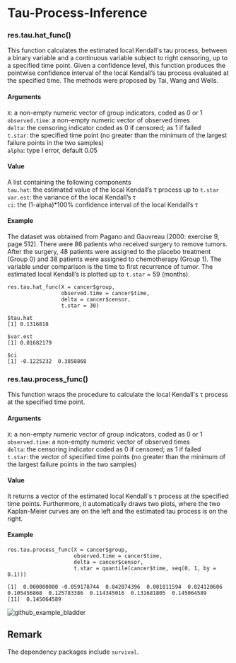 # Tau-Process-Inference

### res.tau.hat_func()
This function calculates the estimated local Kendall's tau process, between a binary variable and a continuous variable subject to right censoring, up to a specified time point. Given a confidence level, this function produces the pointwise confidence interval of the local Kendall’s tau process evaluated at the specified time. The methods were proposed by Tai, Wang and Wells. <br>

#### Arguments
`X`: a non-empty numeric vector of group indicators, coded as 0 or 1 <br>
`observed.time`: a non-empty numeric vector of observed times <br>
`delta`: the censoring indicator coded as 0 if censored; as 1 if failed <br>
`t.star`: the specified time point (no greater than the minimum of the largest failure points in the two samples) <br>
`alpha`: type I error, default 0.05 <br>

#### Value
A list containing the following components <br>
`tau.hat`: the estimated value of the local Kendall’s &tau; process up to `t.star` <br>
`var.est`:  the variance of the local Kendall’s &tau;<br>
`ci`: the (1-alpha)*100% confidence interval of the local Kendall’s &tau;<br>

#### Example
The dataset was obtained from Pagano and Gauvreau (2000: exercise 9, page 512). There were 86 patients who received surgery to remove tumors. After the surgery, 48 patients were assigned to the placebo treatment (Group 0) and 38 patients were assigned to chemotherapy (Group 1). The variable under comparison is the time to first recurrence of tumor. The estimated local Kendall’s is plotted up to `t.star` = 59 (months). <br>

```
res.tau.hat_func(X = cancer$group,
                 observed.time = cancer$time,
                 delta = cancer$censor,
                 t.star = 30)
                 
$tau.hat
[1] 0.1316818

$var.est
[1] 0.01682179

$ci
[1] -0.1225232  0.3858868
```


### res.tau.process_func()
This function wraps the procedure to calculate the local Kendall's &tau; process at the specified time point. 

#### Arguments
`X`: a non-empty numeric vector of group indicators, coded as 0 or 1 <br>
`observed.time`: a non-empty numeric vector of observed times <br>
`delta`: the censoring indicator coded as 0 if censored; as 1 if failed <br>
`t.star`: the vector of specified time points (no greater than the minimum of the largest failure points in the two samples) <br>

#### Value
It returns a vector of the estimated local Kendall's &tau; process at the specified time points. Furthermore, it automatically draws two plots, where the two Kaplan-Meier curves are on the left and the estimated tau process is on the right. 

#### Example
```
res.tau.process_func(X = cancer$group,
                     observed.time = cancer$time,
                     delta = cancer$censor,
                     t.star = quantile(cancer$time, seq(0, 1, by = 0.1)))

[1]  0.000000000 -0.059178744  0.042874396  0.001811594  0.024120606  0.105456868  0.125783386  0.114345016  0.131681805  0.145064589
[11]  0.145064589
```
![github_example_bladder](https://user-images.githubusercontent.com/9900943/180813073-e3430a0a-17a6-40ca-91a0-8c6354d7fb84.png)
## Remark
The dependency packages include `survival`.
